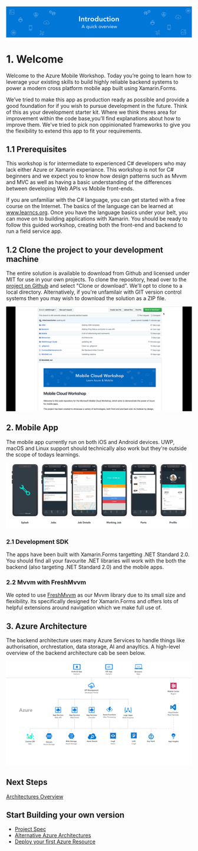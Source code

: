 ![Banner](Assets/Banner.png)

# 1. Welcome  
Welcome to the Azure Mobile Workshop. Today you’re going to learn how to leverage your existing skills to build highly reliable backend systems to power a modern cross platform mobile app built using Xamarin.Forms. 

We’ve tried to make this app as production ready as possible and provide a good foundation for if you wish to pursue development in the future. Think of this as your development starter kit. Where we think theres area for improvement within the code base,you’ll find explanations about how to improve them. We've tried to pick non oppinionated frameworks to give you the flexibility to extend this app to fit your requirements. 

## 1.1 Prerequisites
This workshop is for intermediate to experienced C# developers who may lack either Azure or Xamarin experiance. This workshop is not for C# beginners and we expect you to know how design patterns such as Mvvm and MVC as well as having a basic understanding of the differences between developing Web APIs vs Mobile front-ends. 

If you are unfamiliar with the C# language, you can get started with a free course on the Internet. The basics of the language can be learned at www.learncs.org. Once you have the language basics under your belt, you can move on to building applications with Xamarin. You should be ready to follow this guided workshop, creating both the front-end and backend to run a field service app. 


## 1.2  Clone the project to your development machine
The entire solution is available to download from Github and licensed under MIT for use in your own projects. To clone the repository, head over to the [project on Github](https://github.com/MikeCodesDotNet/Mobile-Cloud-Workshop) and select "Clone or download". We'll opt to clone to a local directory. Alternatively, if you're unfamilair with GIT version control systems then you may wish to download the solution as a ZIP file. 

![Cloning Solution from GitHub](Assets/CloneGITRepository.gif)


## 2. Mobile App
The mobile app currently run on both iOS and Android devices. UWP, macOS and Linux support should technically also work but they're outside the scope of todays learnings. 

![iPhone App Design](Assets/AppDesign.png)

### 2.1 Development SDK
The apps have been built with Xamarin.Forms targetting .NET Standard 2.0. You should find all your favourite .NET libraries will work with the both the backend (also targeting .NET Standard 2.0) and the mobile apps.  

### 2.2 Mvvm with FreshMvvm
We opted to use [FreshMvvm](https://github.com/rid00z/FreshMvvm) as our Mvvm library due to its small size and flexibility. Its specifically designed for Xamarin.Forms and offers lots of helpful extensions around navigation which we make full use of. 

## 3. Azure Architecture 
The backend architecture uses many Azure Services to handle things like authorisation, orchrestation, data storage, AI and anayltics. A high-level overview of the backend architecture cab be seen below. 

![Architecture Design](Assets/Architecture.png)

## Next Steps
[Architectures Overview](../03_Web_API/README.md)

##  Start Building your own version
* [Project Spec](Project-Spec.md)
* [Alternative Azure Architectures]()
* [Deploy your first Azure Resource]()



